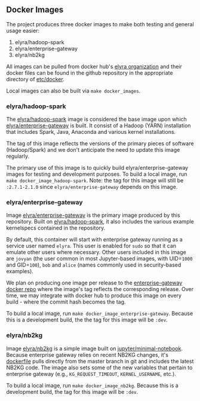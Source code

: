 ## Docker Images

The project produces three docker images to make both testing and general usage easier:
1. elyra/hadoop-spark
1. elyra/enterprise-gateway
1. elyra/nb2kg

All images can be pulled from docker hub's [elyra organization](https://hub.docker.com/u/elyra/) and their 
docker files can be found in the github repository in the appropriate directory of 
[etc/docker](https://github.com/jupyter-incubator/enterprise_gateway/tree/master/etc/docker).

Local images can also be built via `make docker_images`.

### elyra/hadoop-spark

The [elyra/hadoop-spark](https://hub.docker.com/r/elyra/hadoop-spark/) image is considered the base image 
upon which [elyra/enterprise-gateway](https://hub.docker.com/r/elyra/enterprise-gateway/) is built.  It consist 
of a Hadoop (YARN) installation that includes Spark, Java, Anaconda and various kernel installations.

The tag of this image reflects the versions of the primary pieces of software (Hadoop/Spark) and we don't 
anticipate the need to update this image regularly.

The primary use of this image is to quickly build elyra/enterprise-gateway images for testing and development
purposes.  To build a local image, run `make docker_image_hadoop-spark`.  Note: the tag for this image will
still be `:2.7.1-2.1.0` since `elyra/enterprise-gateway` depends on this image.

### elyra/enterprise-gateway

Image [elyra/enterprise-gateway](https://hub.docker.com/r/elyra/enterprise-gateway/) is the primary image 
produced by this repository.  Built on [elyra/hadoop-spark](https://hub.docker.com/r/elyra/hadoop-spark/), it
also includes the various example kernelspecs contained in the repository.

By default, this container will start with enterprise gateway running as a service user named `elyra`.  This
user is enabled for `sudo` so that it can emulate other users where necessary.  Other users included in this 
image are `jovyan` (the user common in most Jupyter-based images, with UID=`1000` and GID=`100`), `bob` and 
`alice` (names commonly used in security-based examples).

We plan on producing one image per release to the 
[enterprise-gateway docker repo](https://hub.docker.com/r/elyra/enterprise-gateway/) where
the image's tag reflects the corresponding release.  Over time, we may integrate with docker hub to produce
this image on every build - where the commit hash becomes the tag.

To build a local image, run `make docker_image_enterprise-gateway`.  Because this is a development build, the
the tag for this image will be `:dev`.

### elyra/nb2kg

Image [elyra/nb2kg](https://hub.docker.com/r/elyra/nb2kg/) is a simple image built 
on [jupyter/minimal-notebook](https://hub.docker.com/r/jupyter/minimal-notebook/).  Because 
enterprise gateway relies on recent NB2KG changes, it's 
[dockerfile](https://github.com/jupyter-incubator/enterprise_gateway/tree/master/etc/docker/nb2kg/Dockerfile)
pulls directly from the master branch in git and includes the latest NB2KG code.  The image also sets some
of the new variables that pertain to enterprise gateway (e.g., `KG_REQUEST_TIMEOUT`, `KERNEL_USERNAME`, etc.).

To build a local image, run `make docker_image_nb2kg`.  Because this is a development build, the 
tag for this image will be `:dev`.
